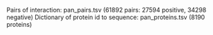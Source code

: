 Pairs of interaction: pan_pairs.tsv (61892 pairs: 27594 positive, 34298 negative)
Dictionary of protein id to sequence: pan_proteins.tsv (8190 proteins)
